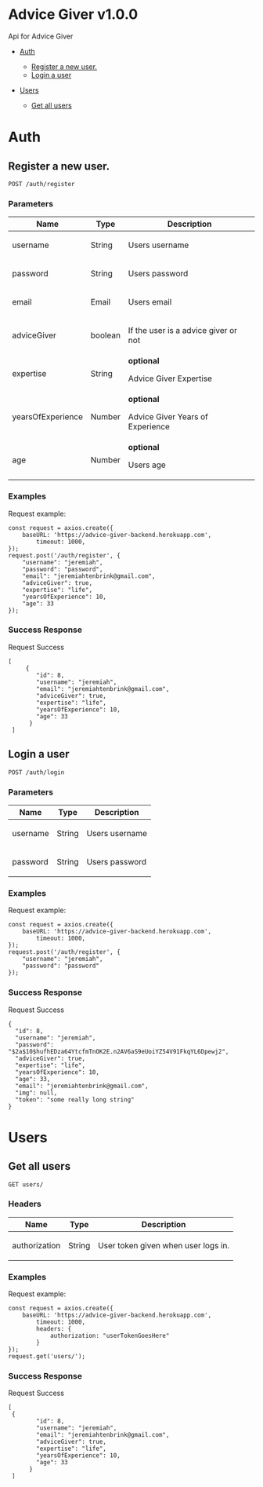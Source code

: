 # Advice Giver v1.0.0

Api for Advice Giver

- [Auth](#auth)
	- [Register a new user.](#register-a-new-user.)
	- [Login a user](#login-a-user)
	
- [Users](#users)
	- [Get all users](#get-all-users)
	


# Auth

## Register a new user.



	POST /auth/register


### Parameters

| Name    | Type      | Description                          |
|---------|-----------|--------------------------------------|
| username			| String			|  <p>Users username</p>							|
| password			| String			|  <p>Users password</p>							|
| email			| Email			|  <p>Users email</p>							|
| adviceGiver			| boolean			|  <p>If the user is a advice giver or not</p>							|
| expertise			| String			| **optional** <p>Advice Giver Expertise</p>							|
| yearsOfExperience			| Number			| **optional** <p>Advice Giver Years of Experience</p>							|
| age			| Number			| **optional** <p>Users age</p>							|

### Examples

Request example:

```
const request = axios.create({
    baseURL: 'https://advice-giver-backend.herokuapp.com',
        timeout: 1000,
});
request.post('/auth/register', {
    "username": "jeremiah",
    "password": "password",
    "email": "jeremiahtenbrink@gmail.com",
    "adviceGiver": true,
    "expertise": "life",
    "yearsOfExperience": 10,
    "age": 33
});
```

### Success Response

Request Success

```
[
     {
        "id": 8,
        "username": "jeremiah",
        "email": "jeremiahtenbrink@gmail.com",
        "adviceGiver": true,
        "expertise": "life",
        "yearsOfExperience": 10,
        "age": 33
      }
 ]
```
## Login a user



	POST /auth/login


### Parameters

| Name    | Type      | Description                          |
|---------|-----------|--------------------------------------|
| username			| String			|  <p>Users username</p>							|
| password			| String			|  <p>Users password</p>							|

### Examples

Request example:

```
const request = axios.create({
    baseURL: 'https://advice-giver-backend.herokuapp.com',
        timeout: 1000,
});
request.post('/auth/register', {
    "username": "jeremiah",
    "password": "password"
});
```

### Success Response

Request Success

```
{
  "id": 8,
  "username": "jeremiah",
  "password": "$2a$10$hufhEDza64YtcfmTnOK2E.n2AV6aS9eUoiYZ54V91FkqYL6Dpewj2",
  "adviceGiver": true,
  "expertise": "life",
  "yearsOfExperience": 10,
  "age": 33,
  "email": "jeremiahtenbrink@gmail.com",
  "img": null,
  "token": "some really long string"
}
```
# Users

## Get all users



	GET users/

### Headers

| Name    | Type      | Description                          |
|---------|-----------|--------------------------------------|
| authorization			| String			|  <p>User token given when user logs in.</p>							|

### Examples

Request example:

```
const request = axios.create({
    baseURL: 'https://advice-giver-backend.herokuapp.com',
        timeout: 1000,
        headers: {
            authorization: "userTokenGoesHere"
        }
});
request.get('users/');
```

### Success Response

Request Success

```
[
 {
        "id": 8,
        "username": "jeremiah",
        "email": "jeremiahtenbrink@gmail.com",
        "adviceGiver": true,
        "expertise": "life",
        "yearsOfExperience": 10,
        "age": 33
      }
 ]
```

